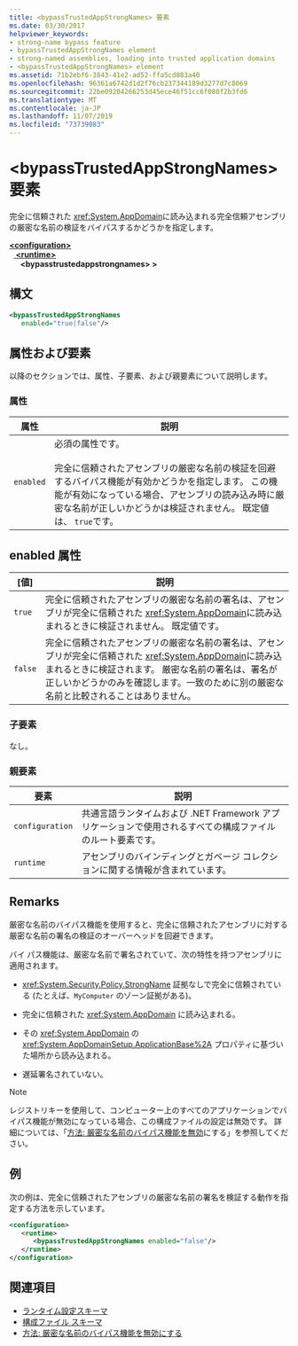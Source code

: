 ```yaml
---
title: <bypassTrustedAppStrongNames> 要素
ms.date: 03/30/2017
helpviewer_keywords:
- strong-name bypass feature
- bypassTrustedAppStrongNames element
- strong-named assemblies, loading into trusted application domains
- <bypassTrustedAppStrongNames> element
ms.assetid: 71b2ebf6-3843-41e2-ad52-ffa5cd083a40
ms.openlocfilehash: 96361a6742d1d2f76cb237344189d3277d7c8069
ms.sourcegitcommit: 22be09204266253d45ece46f51cc6f080f2b3fd6
ms.translationtype: MT
ms.contentlocale: ja-JP
ms.lasthandoff: 11/07/2019
ms.locfileid: "73739083"
---
```

# <a name="bypasstrustedappstrongnames-element"></a>\<bypassTrustedAppStrongNames> 要素

完全に信頼された <xref:System.AppDomain>に読み込まれる完全信頼アセンブリの厳密な名前の検証をバイパスするかどうかを指定します。

[ **\<configuration>** ](../configuration-element.md)\
&nbsp;&nbsp;[ **\<runtime>** ](runtime-element.md)\
&nbsp;&nbsp;&nbsp;&nbsp; **\<bypasstrustedappstrongnames> >**

## <a name="syntax"></a>構文

```xml
<bypassTrustedAppStrongNames
   enabled="true|false"/>
```

## <a name="attributes-and-elements"></a>属性および要素

以降のセクションでは、属性、子要素、および親要素について説明します。

### <a name="attributes"></a>属性

|属性|説明|
|---------------|-----------------|
|`enabled`|必須の属性です。<br /><br /> 完全に信頼されたアセンブリの厳密な名前の検証を回避するバイパス機能が有効かどうかを指定します。 この機能が有効になっている場合、アセンブリの読み込み時に厳密な名前が正しいかどうかは検証されません。 既定値は、 `true`です。|

## <a name="enabled-attribute"></a>enabled 属性

|[値]|説明|
|-----------|-----------------|
|`true`|完全に信頼されたアセンブリの厳密な名前の署名は、アセンブリが完全に信頼された <xref:System.AppDomain>に読み込まれるときに検証されません。 既定値です。|
|`false`|完全に信頼されたアセンブリの厳密な名前の署名は、アセンブリが完全に信頼された <xref:System.AppDomain>に読み込まれるときに検証されます。 厳密な名前の署名は、署名が正しいかどうかのみを確認します。一致のために別の厳密な名前と比較されることはありません。|

### <a name="child-elements"></a>子要素

なし。

### <a name="parent-elements"></a>親要素

|要素|説明|
|-------------|-----------------|
|`configuration`|共通言語ランタイムおよび .NET Framework アプリケーションで使用されるすべての構成ファイルのルート要素です。|
|`runtime`|アセンブリのバインディングとガベージ コレクションに関する情報が含まれています。|

## <a name="remarks"></a>Remarks

厳密な名前のバイパス機能を使用すると、完全に信頼されたアセンブリに対する厳密な名前の署名の検証のオーバーヘッドを回避できます。

バイ パス機能は、厳密な名前で署名されていて、次の特性を持つアセンブリに適用されます。

- <xref:System.Security.Policy.StrongName> 証拠なしで完全に信頼されている (たとえば、`MyComputer` のゾーン証拠がある)。

- 完全に信頼された <xref:System.AppDomain> に読み込まれる。

- その <xref:System.AppDomain> の <xref:System.AppDomainSetup.ApplicationBase%2A> プロパティに基づいた場所から読み込まれる。

- 遅延署名されていない。

> [!NOTE]
> レジストリキーを使用して、コンピューター上のすべてのアプリケーションでバイパス機能が無効になっている場合、この構成ファイルの設定は無効です。 詳細については、「[方法: 厳密な名前のバイパス機能を無効](../../../../standard/assembly/disable-strong-name-bypass-feature.md)にする」を参照してください。

## <a name="example"></a>例

次の例は、完全に信頼されたアセンブリの厳密な名前の署名を検証する動作を指定する方法を示しています。

```xml
<configuration>
   <runtime>
      <bypassTrustedAppStrongNames enabled="false"/>
   </runtime>
</configuration>
```

## <a name="see-also"></a>関連項目

- [ランタイム設定スキーマ](index.md)
- [構成ファイル スキーマ](../index.md)
- [方法: 厳密な名前のバイパス機能を無効にする](../../../../standard/assembly/disable-strong-name-bypass-feature.md)
